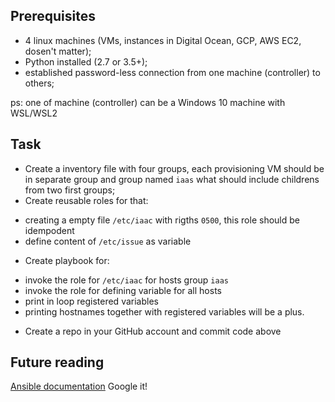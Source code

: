 ## Prerequisites

- 4 linux machines (VMs, instances in Digital Ocean, GCP, AWS EC2, dosen't matter);
- Python installed (2.7 or 3.5+);
- established password-less connection from one machine (controller) to others;

ps: one of machine (controller) can be a Windows 10 machine with WSL/WSL2

## Task

* Create a inventory file with four groups, each provisioning VM should be in separate group and group named `iaas` what should include childrens from two first groups;
* Create reusable roles for that:
- creating a empty file `/etc/iaac` with rigths `0500`, this role should be idempodent
- define content of `/etc/issue` as variable
* Create playbook for:
- invoke the role for `/etc/iaac` for hosts group `iaas`
- invoke the role for defining variable for all hosts
- print in loop registered variables
- printing hostnames together with registered variables will be a plus.
* Create a repo in your GitHub account and commit code above

## Future reading

[Ansible documentation](https://docs.ansible.com/ansible/latest/index.html)
Google it!


